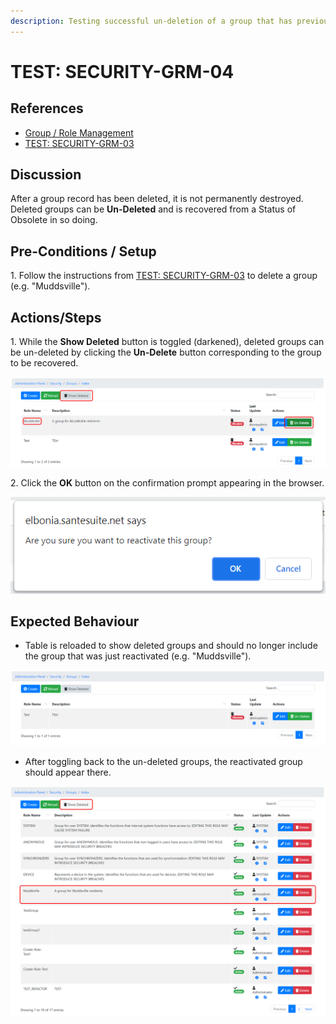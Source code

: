 ```yaml
---
description: Testing successful un-deletion of a group that has previously been deleted.
---
```


# TEST: SECURITY-GRM-04

## References

* [Group / Role Management](../../../../../../operations-1/system-administration/security-administration/group-role-management.md)
* [TEST: SECURITY-GRM-03](test-security-grm-03-1.md)

## Discussion

After a group record has been deleted, it is not permanently destroyed. Deleted groups can be **Un-Deleted** and is recovered from a Status of Obsolete in so doing.&#x20;

## Pre-Conditions / Setup

1\. Follow the instructions from [TEST: SECURITY-GRM-03](test-security-grm-03-1.md) to delete a group (e.g. "Muddsville").

## Actions/Steps

&#x20;1\. While the **Show Deleted** button is toggled (darkened), deleted groups can be un-deleted by clicking the **Un-Delete** button corresponding to the group to be recovered.

![](<../../../../../../.gitbook/assets/image (311).png>)

2\. Click the **OK** button on the confirmation prompt appearing in the browser.

![](<../../../../../../.gitbook/assets/image (291).png>)

## Expected Behaviour

* Table is reloaded to show deleted groups and should no longer include the group that was just reactivated (e.g. "Muddsville").

![](<../../../../../../.gitbook/assets/image (335).png>)

* After toggling back to the un-deleted groups, the reactivated group should appear there.

![](<../../../../../../.gitbook/assets/image (310).png>)
